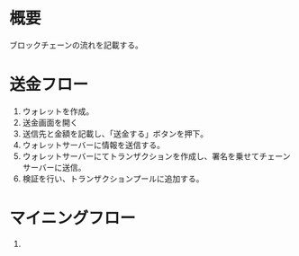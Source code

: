 # 概要

ブロックチェーンの流れを記載する。

# 送金フロー

1. ウォレットを作成。
2. 送金画面を開く
3. 送信先と金額を記載し、「送金する」ボタンを押下。
4. ウォレットサーバーに情報を送信する。
5. ウォレットサーバーにてトランザクションを作成し、署名を乗せてチェーンサーバーに送信。
6. 検証を行い、トランザクションプールに追加する。


# マイニングフロー

1. 